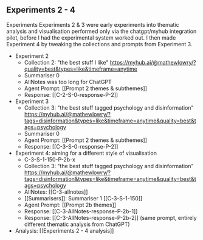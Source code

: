 ## Experiments 2 - 4
Experiments Experiments 2 & 3 were early experiments into thematic analysis and visualisation performed only via the chatgpt/myhub integration pilot, before I had the experimental system worked out. I then made Experiment 4 by tweaking the collections and prompts from Experiment 3.

* Experiment 2
	* Collection 2: "the best stuff I like" https://myhub.ai/@mathewlowry/?quality=best&types=like&timeframe=anytime
	* Summariser 0
	* AllNotes was too long for ChatGPT 
	* Agent Prompt: [[Prompt 2 themes & subthemes]]
	* Response: [[C-2-S-0-response-P-2]]
* Experiment 3
	* Collection 3: "the best stuff tagged psychology and disinformation" https://myhub.ai/@mathewlowry/?tags=disinformation&types=like&timeframe=anytime&quality=best&tags=psychology 
	* Summariser 0
	* Agent Prompt: [[Prompt 2 themes & subthemes]]
	* Response: [[C-3-S-0-response-P-2]]
* Experiment 4: aiming for a different style of visualisation
	* C-3-S-1-150-P-2b-x
	* Collection 3: "the best stuff tagged psychology and disinformation" https://myhub.ai/@mathewlowry/?tags=disinformation&types=like&timeframe=anytime&quality=best&tags=psychology 
	* AllNotes: [[C-3-allnotes]]
	* [[Summarisers]]: Summariser 1 [[C-3-S-1-150]]
	* Agent Prompt: [[Prompt 2b themes]]
	* Response: [[C-3-AllNotes-response-P-2b-1]]
	* Response: [[C-3-AllNotes-response-P-2b-2]] (same prompt, entirely different thematic analysis from ChatGPT) 
* Analysis: [[Experiments 2 - 4 analysis]]